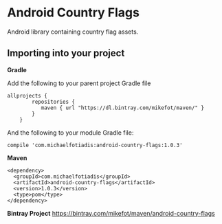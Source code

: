 # Android Country Flags

Android library containing country flag assets.

## Importing into your project

**Gradle**

Add the following to your parent project Gradle file

```
allprojects {
        repositories {
           maven { url "https://dl.bintray.com/mikefot/maven/" }
        }
    }
```

And the following to your module Gradle file:

`compile 'com.michaelfotiadis:android-country-flags:1.0.3'`

**Maven**

```
<dependency>
  <groupId>com.michaelfotiadis</groupId>
  <artifactId>android-country-flags</artifactId>
  <version>1.0.3</version>
  <type>pom</type>
</dependency>
```

**Bintray Project**
https://bintray.com/mikefot/maven/android-country-flags
